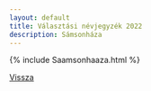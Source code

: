 ```yaml
---
layout: default
title: Választási névjegyzék 2022
description: Sámsonháza
---
```


{% include Saamsonhaaza.html %}

[Vissza](./)